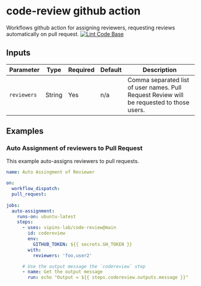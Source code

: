# code-review github action
Workflows github action for assigning reviewers, requesting reviews automatically on pull request.
[![Lint Code Base](https://github.com/vipins-lab/code-review/actions/workflows/super-linter.yml/badge.svg?branch=main)](https://github.com/vipins-lab/code-review/actions/workflows/super-linter.yml)


## Inputs

| Parameter                   | Type    | Required                             | Default                     | Description                                                                                                                                                                                                                                                                                |
| --------------------------- | ------- | ------------------------------------ | -------                     | ------------------------------------------------------------------------------------------------------------------------------------------------------------------------------------------------------------------------------------------------------------------------------------------ |
| `reviewers`                 | String  | Yes                                  | n/a                         | Comma separated list of user names. Pull Request Review will be requested to those users.                                                                                                                 | `repository`                | String  | No                                   | `${{ github.repository }}`  | Repository Name as `<orgname>/<repository_name>`, default is evalulated from github context `github.repository`                                                                                                                                              |

## Examples

### Auto Assignment of reviewers to Pull Request

This example auto-assigns reviewers to pull requests.

```yml
name: Auto Assingment of Reviewer

on:
  workflow_dispatch:
  pull_request:
  
jobs:
  auto-assignment:
    runs-on: ubuntu-latest
    steps:
      - uses: vipins-lab/code-review@main
        id: codereview
        env:
          GITHUB_TOKEN: ${{ secrets.GH_TOKEN }}
        with:
          reviewers: 'foo,user2'

      # Use the output message the `codereview` step
      - name: Get the output message
        run: echo "Output = ${{ steps.codereview.outputs.message }}"

```
